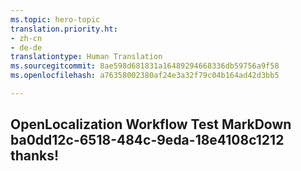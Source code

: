 ```yaml
---
ms.topic: hero-topic
translation.priority.ht:
- zh-cn
- de-de
translationtype: Human Translation
ms.sourcegitcommit: 8ae598d681831a16489294668336db59756a9f58
ms.openlocfilehash: a76358002380af24e3a32f79c04b164ad42d3bb5

---
```

## OpenLocalization Workflow Test MarkDown ba0dd12c-6518-484c-9eda-18e4108c1212 thanks!



<!--HONumber=Sep16_HO1-->



